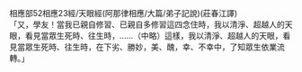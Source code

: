 相應部52相應23經/天眼經(阿那律相應/大篇/弟子記說)(莊春江譯)  
「又，學友！當我已親自修習、已親自多修習這四念住時，我以清淨、超越人的天眼，看見當眾生死時、往生時，……（中略）這樣，我以清淨、超越人的天眼，看見當眾生死時、往生時，在下劣、勝妙，美、醜，幸、不幸中，了知眾生依業流轉。」  
  
  
